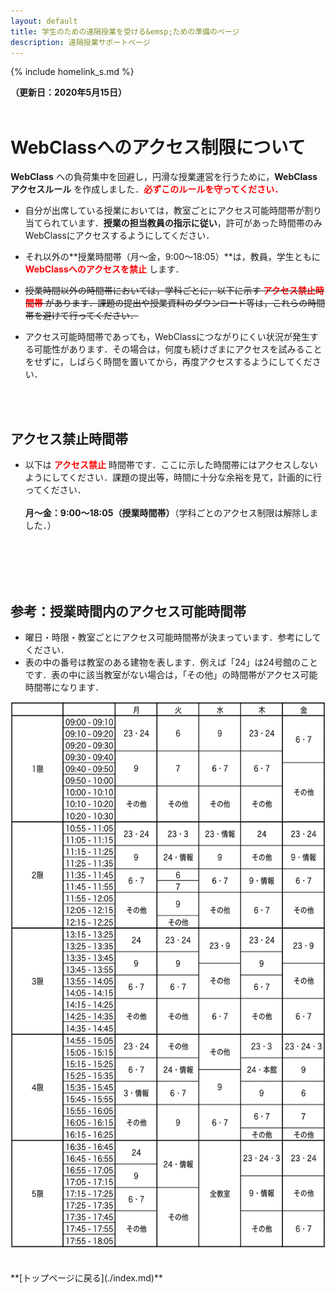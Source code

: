 ```yaml
---
layout: default
title: 学生のための遠隔授業を受ける&emsp;ための準備のページ
description: 遠隔授業サポートページ
---
```


{% include homelink_s.md %}
<br />

**（更新日：2020年5月15日）**
<br />
<br />

# WebClassへのアクセス制限について

**WebClass** への負荷集中を回避し，円滑な授業運営を行うために，**WebClassアクセスルール** を作成しました．**<font color="red">必ずこのルールを守ってください．</font>**

- 自分が出席している授業においては，教室ごとにアクセス可能時間帯が割り当てられています．**授業の担当教員の指示に従い**，許可があった時間帯のみWebClassにアクセスするようにしてください．

- それ以外の**授業時間帯（月〜金，9:00〜18:05）**は，教員，学生ともに **<font color="red">WebClassへのアクセスを禁止</font>** します．

- ~~授業時間以外の時間帯においては，学科ごとに，以下に示す **<font color="red">アクセス禁止時間帯</font>** があります．課題の提出や授業資料のダウンロード等は，これらの時間帯を避けて行ってください．~~

- アクセス可能時間帯であっても，WebClassにつながりにくい状況が発生する可能性があります．その場合は，何度も続けざまにアクセスを試みることをせずに，しばらく時間を置いてから，再度アクセスするようにしてください．
<br />
<br />

## アクセス禁止時間帯

- 以下は **<font color="red">アクセス禁止</font>** 時間帯です．ここに示した時間帯にはアクセスしないようにしてください．課題の提出等，時間に十分な余裕を見て，計画的に行ってください．<br /><br />
**月〜金：9:00〜18:05（授業時間帯）**（学科ごとのアクセス制限は解除しました．）
<br />
<br />
<br />
<br />

## 参考：授業時間内のアクセス可能時間帯

- 曜日・時限・教室ごとにアクセス可能時間帯が決まっています．参考にしてください．
- 表の中の番号は教室のある建物を表します．例えば「24」は24号館のことです．表の中に該当教室がない場合は，「その他」の時間帯がアクセス可能時間帯になります．

<div align="center">
<img src="./img/rule.png" width="600" height="874" />
</div>

<br />
<br />
**[トップページに戻る](./index.md)**